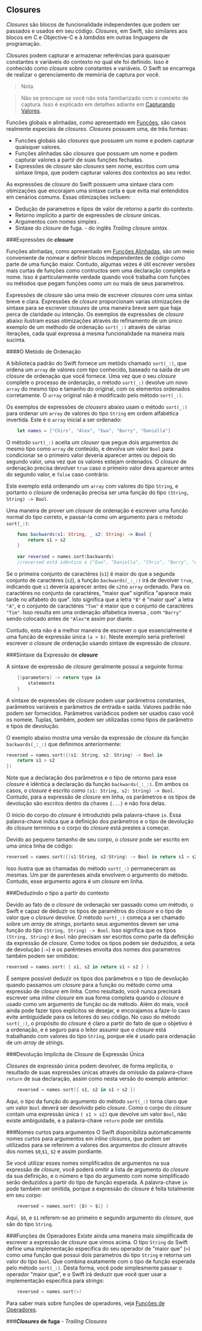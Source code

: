 ## Closures

*Closures* são blocos de funcionalidade independentes que podem ser passados e usados em seu código. *Closures*, em Swift, são similares aos blocos em C e Objective-C e à *lambdas* em outras linguagens de programação.

*Closures* podem capturar e armazenar referências para quaisquer constantes e variáveis do contexto no qual ele foi definido. Isso é conhecido como *closure* sobre constantes e variáveis. O Swift se encarrega de realizar o gerenciamento de memória de captura por você.

>Nota

>Não se preocupe se você não esta familiarizado com o conceito de captura. Isso é explicado em detalhes adiante em [Capturando Valores](./closures.md#capturing_values).

Funcões globais e alinhadas, como apresentado em [Funcões](./functions.md#functions), são casos realmente especiais de *closures*. *Closures* possuem uma, de três formas:

* Funcões globais são *closures* que possuem um nome e podem capturar quaisquer valores.
* Funções alinhadas são *closures* que possuem um nome e podem capturar valores a partir de suas funções fechadas.
* Expressões de *closure* são *closures* sem nome, escritos com uma sintaxe limpa, que podem capturar valores dos contextos ao seu redor.

As expressões de *closure* do Swift possuem uma sintaxe clara com otimizações que encorajam uma sintaxe curta e que evita mal entendidos em cenários comums. Essas otimizações incluem:

* Dedução de parametros e tipos de valor de retorno a partir do contexto.
* Retorno implícito a partir de expressões de *closure* únicas.
* Argumentos com nomes simples .
* Sintaxe do *closure* de fuga. - do inglês *Trailing closure sintax*.

###Expressões de ***closure***

Funções alinhadas, como apresentado em [Funções Alinhadas](./functions.md#nested_functions), são um meio conveniente de nomear e definir blocos independentes de código como parte de uma função maior. Contudo, algumas vezes é útil escrever versões mais curtas de funções como contructos sem uma declaração completa e nome. Isso é particularmente verdade quando você trabalha com funções ou métodos que pegam funções como um ou mais de seus parametros.

Expressões de *closure* são uma meio de escrever *closures* com uma sintax breve e clara. Expressões de *closure* proporcionam varias otimizações de sintaxe para se escrever *closures* de uma maneira breve sem que haja perca de claridade ou intenção. Os exemplos de expressões de *closure* abaixo ilustram essas otimizações através do refinamento de um único exemplo de um methodo de ordenação `sort(_:)` através de várias iterações, cada qual expressa a mesma funcionalidade na maneira mais sucinta.

####O Metódo de Ordenação

A biblioteca padrão do Swift fornece um metódo chamado `sort(_:)`, que ordena um `array` de valores com tipo conhecido, baseado na saída de um *closure* de ordenação que você fornece. Uma vez que o seu *closure* complete o processo de ordenação, o método `sort(_:)` devolve um novo `array` do mesmo tipo e tamanho do original, com os elementos ordenados corretamente. O `array` original não é modificado pelo método `sort(_:)`.

Os exemplos de expressões de *clousers* abaixo usam o método `sort(_:)` para ordenar um `array` de valores do tipo `String` em ordem alfabética invertida. Este é o `array` inicial a ser ordenado:

```swift
    let names = ["Chirs", "Alex", "Ewa", "Barry", "Daniella"]
```

O método `sort(_:)` aceita um *clouser* que pegue dois argumentos do mesmo tipo como `array` de conteúdo, e devolva um valor `Bool` para condicionar se o primeiro valor deveria aparecer antes ou depois do segundo valor, uma vez que os valores estejam ordenados. O *closure* de ordenação precisa devolver `true` caso o primeiro valor deva aparecer antes do segundo valor, e `false` caso contrário.

Este exemplo está ordenando um `array` com valores do tipo `String`, e portanto o *closure* de ordenação precisa ser uma função do tipo `(String, String) -> Bool`.

Uma maneira de prover um *closure* de ordenação é escrever uma funcão normal do tipo correto, e passar-la como um argumento para o método `sort(_:)`:

```swift
    func backwards(s1: String, _ s2: String) -> Bool {
        return s1 > s2
    }
    
    var reversed = names.sort(backwards)
    //reversed está idêntico a ["Ewa", "Daniella", "Chris", "Barry", "Alex"]
```

Se o primeira conjunto de caractéres (`s1`) é maior do que a segunda conjunto de caractéres (`s2`), a função `backwards(_:_:)` irá de devolver `true`, indicando que `s1` deveria aparecer antes de `s2`no `array` ordenado. Para os caractéres no conjunto de caractéres, "maior que" significa "aparece mais tarde no alfabeto do que". Isto significa que a letra `"B"` é "maior que" a letra `"A"`, e o conjunto de caractéres `"Tom"` é maior que o conjunto de caractéres `"Tim"`. Isso resulta em uma ordenação alfabetica inversa , com `"Barry"` sendo colocado antes de `"Alex"`e assim por diante.

Contudo, esta não é a melhor maneira de escrever o que essencialmente é uma funcão de expressão única `(a > b)`. Neste exemplo seria preferível escrever o *closure* de ordenação usando sintaxe de expressão de *closure*.

###Sintaxe da Expressão de ***closure***

A sintaxe de expressão de *closure* geralmente possui a seguinte forma:

```swift
    {(parameters) -> return type in
        statements
    }
```
A sintaxe de expressões de *closure* podem usar parâmetros constantes, parâmetros variáveis e parâmetros de entrada e saída. Valores padrão não podem ser fornecidos. Parâmetros variádicos podem ser usados caso você os nomeie. Tuplas, também, podem ser utilizadas como tipos de parâmetro e tipos de devolução.

O exemplo abaixo mostra uma versão da expressão de *closure* da função `backwards(_:_:)` que definimos anteriormente:

```swift
reversed = names.sort({(s1: String, s2: String) -> Bool in
    return s1 > s2
})
```

Note que a declaração dos parâmetros e o tipo de retorno para esse *closure* é idêntica a declaração da função `backwards(_:_:)`. Em ambos os casos, o *closure* é escrito como `(s1: String, s2: String) -> Bool`. Contudo, para a expressão de *closure* em linha, os parâmetros e os tipos de devolução são escritos dentro da chaves `{...}` e não fora delas.

O inicio do corpo do *closure* é introduzido pela palavra-chave `in`. Essa palavra-chave indica que a definição dos parâmetros e o tipo de devolução do *closure* terminou e o corpo do *closure* está prestes a começar.

Devido ao pequeno tamanho de seu corpo, o *closure* pode ser escrito em uma única linha de código:

```swift
reversed = names.sort({(s1:String, s2:String) -> Bool in return s1 > s2 })
```

Isso ilustra que as chamadas do método `sort(_:)` permaneceram as mesmas. Um par de parenteses ainda envolvem o argumento do método. Contudo, esse argumento agora é um *closure* em linha.

###Deduzindo o tipo a partir do contexto

Devido ao fato de o *closure* de ordenação ser passado como um método, o Swift e capaz de deduzir os tipos de paramêtros do *closure* e o tipo de valor que o *closure* devolve. O método `sort(_:)` começa a ser chamado sobre um *array* de *strings*, portanto seus argumentos devem ser uma função do tipo `(String, String) -> Bool`. Isso significa que os tipos `(String, String)` e `Bool` não precisam ser escritos como parte da definição da expressão de *closure*. Como todos os tipos podem ser deduzidos, a seta de devolução (`->`) e os parênteses envolta dos nomes dos parametros também podem ser omitidos:

```swift
reversed = names.sort( { s1, s2 in return s1 > s2 } )
```

É sempre possível deduzir os tipos dos parâmetros e o tipo de devolução quando passamos um *closure* para a função ou método como uma expressão de *closure* em linha. Como resultado, você nunca precisará escrever uma *inline closure* em sua forma completa quando o *closure* é usado como um argumento de função ou de método. Além do mais, você ainda pode fazer tipos explicitos se desejar, e encorajamos a faze-lo caso evite ambiguidade para os leitores do seu código. No caso do método `sort(_:)`, o propósito do *closure* é claro a partir do fato de que o objetivo é a ordenação, e é seguro para o leitor assumir que o *closure* está trabalhando com valores do tipo `String`, porque ele é usado para ordenação de um *array* de *strings*.

###Devolução Implicita de *Closure* de Expressão Única

*Closures* de expressão única podem devolver, de forma implicita, o resultado de suas expressões únicas através da omissão da palavra-chave `return` de sua declaração, assim como nesta versão do exemplo anterior:

```swift
    reversed = names.sort({ s1, s2 in s1 > s2 })
```

Aqui, o tipo da função do argumento do método `sort(_:)` torna claro que um valor `Bool` deverá ser devolvido pelo *closure*. Como o corpo do *closure* contain uma expressão única `( s1 > s2)` que devolve um valor `Bool`, não existe ambiguidade, e a palavra-chave `return` pode ser omitida.

###Nomes curtos para argumentos
O Swift disponibiliza automaticamente nomes curtos para argumentos em *inline closures*, que podem ser utilizados para se referirem a valores dos argumentos do *closure* através dos nomes `$0`,`$1`, `$2` e assim pordiante.

Se você utilizar esses nomes simplificados de argumentos na sua expressão de *closure*, você poderá omitir a lista de argumento do *closure* da sua definição, e o número e tipo do argumento com nome simplificado serão deduzidos a partir do tipo de função esperada. A palavra-chave `in` pode também ser omitida, porque a expressão do *closure* é feita totalmente em seu corpo:

```swift
    reversed = names.sort( {$0 > $1} )
```

Aqui, `$0`, e `$1` referem-se ao primeiro e segundo argumento do *closure*, que são do tipo `String`.

###Funções de Operadores
Existe ainda uma maneira mais simplificada de escrever a expressão de *closure* que vimos acima.
O tipo `String` do Swift define uma implementação especifica do seu operador de "maior que" (`>`) como uma função que possui dois parametros do tipo `String` e retorna um valor do tipo `Bool`. Que combina exatamente com o tipo de função esperada pelo método `sort(_:)`. Desta forma, você pode simplesmente passar o operador "maior que", e o Swift irá deduzir que você quer usar a implementação específica para *strings*:

```swift
    reversed = names.sort(>)
```

Para saber mais sobre funções de operadores, veja [Funções de Operadores](./functions.md#operation_functions).

###***Closures* de fuga** - *Trailing Closures*